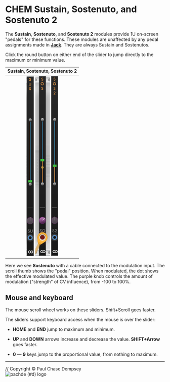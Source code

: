 # CHEM Sustain, Sostenuto, and Sostenuto 2

The **Sustain**, **Sostenuto**, and **Sostenuto 2** modules provide 1U on-screen "pedals" for these functions.
These modules are unaffected by any pedal assignments made in [**Jack**](jack.md).
They are always Sustain and Sostenutos.

Click the round button on either end of the slider to jump directly to the maximum or minimum value.

|Sustain, Sostenuto, Sostenuto 2|
|:-:|
| ![CHEM Sustain module](./image/sustain.png) ![CHEM Sostenuto module](./image/sostenuto.png) ![CHEM Sostenuto 2 module](./image/sostenuto2.png) |

Here we see **Sostenuto** with a cable connected to the modulation input.
The scroll thumb shows the "pedal" position.
 When modulated, the dot shows the effective modulated value.
The purple knob controls the amount of modulation ("strength" of CV influence), from -100 to 100%.

## Mouse and keyboard

The mouse scroll wheel works on these sliders. Shift+Scroll goes faster.

The sliders support keyboard access when the mouse is over the slider:

- **HOME** and **END** jump to maximum and minimum.

- **UP** and **DOWN** arrows increase and decrease the value. **SHIFT+Arrow** goes faster.

- **0** — **9** keys jump to the proportional value, from nothing to maximum.

---

// Copyright © Paul Chase Dempsey\
![pachde (#d) logo](./image/Logo.svg)

